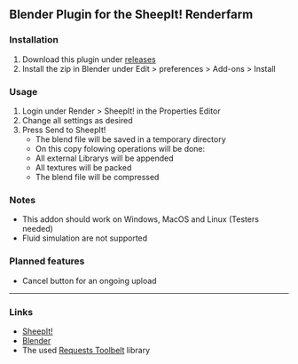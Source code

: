 ## Blender Plugin for the SheepIt! Renderfarm
### Installation
1. Download this plugin under [releases](https://github.com/maximmaxim345/sheepit-plugin/releases)
2. Install the zip in Blender under Edit > preferences > Add-ons > Install
### Usage
1. Login under Render > SheepIt! in the Properties Editor
2. Change all settings as desired
3. Press Send to SheepIt!
    * The blend file will be saved in a temporary directory
    * On this copy folowing operations will be done:
    * All external Librarys will be appended
    * All textures will be packed
    * The blend file will be compressed
### Notes
* This addon should work on Windows, MacOS and Linux (Testers needed)
* Fluid simulation are not supported
### Planned features
* Cancel button for an ongoing upload
---
### Links
* [SheepIt!](https://www.sheepit-renderfarm.com/)
* [Blender](https://www.blender.org/)
* The used [Requests Toolbelt](https://github.com/requests/toolbelt) library
